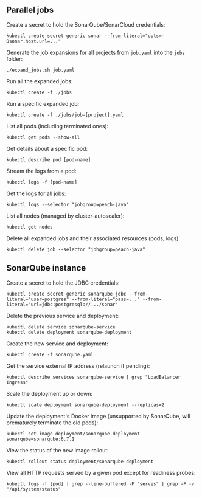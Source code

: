 ## Parallel jobs

Create a secret to hold the SonarQube/SonarCloud credentials:
```
kubectl create secret generic sonar --from-literal="opts=-Dsonar.host.url=..."
```

Generate the job expansions for all projects from `job.yaml` into the `jobs` folder:
```
./expand_jobs.sh job.yaml
```

Run all the expanded jobs:
```
kubectl create -f ./jobs
```

Run a specific expanded job:
```
kubectl create -f ./jobs/job-[project].yaml
```

List all pods (including terminated ones):
```
kubectl get pods --show-all
```

Get details about a specific pod:
```
kubectl describe pod [pod-name]
```

Stream the logs from a pod:
```
kubectl logs -f [pod-name]
```

Get the logs for all jobs:
```
kubectl logs --selector "jobgroup=peach-java"
```

List all nodes (managed by cluster-autoscaler):
```
kubectl get nodes
```

Delete all expanded jobs and their associated resources (pods, logs):
```
kubectl delete job --selector "jobgroup=peach-java"
```

## SonarQube instance

Create a secret to hold the JDBC credentials:
```
kubectl create secret generic sonarqube-jdbc --from-literal="user=postgres" --from-literal="pass=..." --from-literal="url=jdbc:postgresql://.../sonar"
```

Delete the previous service and deployment:
```
kubectl delete service sonarqube-service
kubectl delete deployment sonarqube-deployment
```

Create the new service and deployment:
```
kubectl create -f sonarqube.yaml
```

Get the service external IP address (relaunch if pending):
```
kubectl describe services sonarqube-service | grep "LoadBalancer Ingress"
```

Scale the deployment up or down:
```
kubectl scale deployment sonarqube-deployment --replicas=2
```

Update the deployment's Docker image (unsupported by SonarQube, will prematurely terminate the old pods):
```
kubectl set image deployment/sonarqube-deployment sonarqube=sonarqube:6.7.1
```

View the status of the new image rollout:
```
kubectl rollout status deployment/sonarqube-deployment
```

View all HTTP requests served by a given pod except for readiness probes:
```
kubectl logs -f [pod] | grep --line-buffered -F "serves" | grep -F -v "/api/system/status"
```
